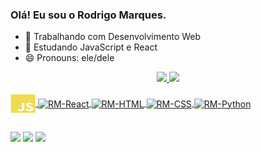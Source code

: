 ### Olá! Eu sou o Rodrigo Marques.

- 🔭 Trabalhando com Desenvolvimento Web
- 🌱 Estudando JavaScript e React
- 😄 Pronouns: ele/dele

<div align="center">
  <a href="https://github.com/rodrigomarquespereira">
  <img height="180em" src="https://github-readme-stats.vercel.app/api?username=rodrigomarquespereira&show_icons=true&theme=onedark&include_all_commits=true&count_private=true"/>
  <img height="180em" src="https://github-readme-stats.vercel.app/api/top-langs/?username=rodrigomarquespereira&layout=compact&langs_count=7&theme=onedark"/>
</div>
<div style="display: inline_block"><br>
  <img align="center" alt="RM-JavaScript" height="30" width="40" src="https://raw.githubusercontent.com/devicons/devicon/master/icons/javascript/javascript-plain.svg">
  <img align="center" alt="RM-React" height="30" width="40" src="https://cdn.jsdelivr.net/gh/devicons/devicon/icons/react/react-original.svg">
  <img align="center" alt="RM-HTML" height="30" width="40" src="https://cdn.jsdelivr.net/gh/devicons/devicon/icons/azure/html5/html5-original.svg">
  <img align="center" alt="RM-CSS" height="30" width="40" src="https://cdn.jsdelivr.net/gh/devicons/devicon/icons/css3-original.svg">
  <img align="center" alt="RM-Python" height="30" width="40" src="https://cdn.jsdelivr.net/gh/devicons/devicon/icons/python/python-original.svg">
</div>
   
## 

<div> 
  <a href="https://www.youtube.com/channel/UCSxYFTLsXTlTLzUDhCnqB8A" target="_blank"><img src="https://img.shields.io/badge/YouTube-FF0000?style=for-the-badge&logo=youtube&logoColor=white" target="_blank"></a>
  <a href="https://instagram.com/rodrigomarques__" target="_blank"><img src="https://img.shields.io/badge/-Instagram-%23E4405F?style=for-the-badge&logo=instagram&logoColor=white" target="_blank"></a>
 <a href="https://www.linkedin.com/in/rodrigomarquespereira/" target="_blank"><img src="https://img.shields.io/badge/LinkedIn-0077B5?style=for-the-badge&logo=linkedin&logoColor=white" target="_blank"></a>
</div>
